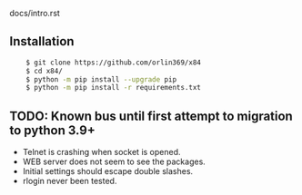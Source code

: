 docs/intro.rst

## Installation
```sh
    $ git clone https://github.com/orlin369/x84
    $ cd x84/
    $ python -m pip install --upgrade pip 
    $ python -m pip install -r requirements.txt
```

## TODO: Known bus until first attempt to migration to python 3.9+

 - Telnet is crashing when socket is opened.
 - WEB server does not seem to see the packages.
 - Initial settings should escape double slashes.
 - rlogin never been tested.